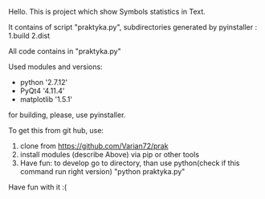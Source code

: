 



Hello.
This is project which show Symbols statistics in Text.



It contains of  script "praktyka.py", subdirectories generated by pyinstaller :
  1.build
  2.dist


All code contains in "praktyka.py"

Used modules and versions:
  - python '2.7.12'
  - PyQt4 '4.11.4'
  - matplotlib '1.5.1'

for building, please, use pyinstaller.

To get this from git hub, use:
  1. clone from https://github.com/Varian72/prak
  2. install modules (describe Above) via pip or other tools
  3. Have fun: to develop go to directory, than use python(check if this command run right version)
    "python praktyka.py"













Have fun with it :(
